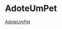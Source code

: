 # AdoteUmPet
 [AdoteUmPet](https://user-images.githubusercontent.com/60354322/156295503-e1df228f-2b28-437a-a377-3f914404e987.png)
